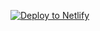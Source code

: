 
[![Deploy to Netlify](https://www.netlify.com/img/deploy/button.svg)](https://app.netlify.com/start/deploy?repository=https://github.com/BGOOONZ-BLOG)
